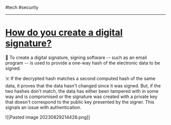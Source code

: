 #tech  #security

---
# [How do you create a digital signature?](https://www.techtarget.com/searchsecurity/definition/digital-signature)

🥢 To create a digital signature, signing software -- such as an email program -- is used to provide a one-way hash of the electronic data to be signed.


☠️ If the decrypted hash matches a second computed hash of the same data, it proves that the data hasn't changed since it was signed. But, if the two hashes don't match, the data has either been tampered with in some way and is compromised or the signature was created with a private key that doesn't correspond to the public key presented by the signer. This signals an issue with authentication.

![[Pasted image 20230829214426.png]]